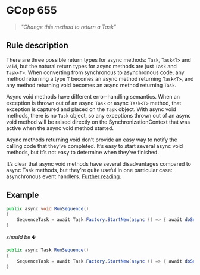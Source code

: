 ﻿# GCop 655

> *"Change this method to return a Task"*

## Rule description

There are three possible return types for async methods: `Task`, `Task<T>` and `void`, but the natural return types for async methods are just `Task` and `Task<T>`. When converting from synchronous to asynchronous code, any method returning a type `T` becomes an async method returning `Task<T>`, and any method returning void becomes an async method returning `Task`.

Async void methods have different error-handling semantics. When an exception is thrown out of an async `Task` or async `Task<T>` method, that exception is captured and placed on the `Task` object. With async void methods, there is no `Task` object, so any exceptions thrown out of an async void method will be raised directly on the SynchronizationContext that was active when the async void method started. 

Async methods returning void don’t provide an easy way to notify the calling code that they’ve completed. It’s easy to start several async void methods, but it’s not easy to determine when they’ve finished. 

It’s clear that async void methods have several disadvantages compared to async Task methods, but they’re quite useful in one particular case: asynchronous event handlers. [Further reading](https://msdn.microsoft.com/en-us/magazine/jj991977.aspx).

## Example

```csharp
public async void RunSequence()
{
    SequenceTask = await Task.Factory.StartNew(async () => { await doSequence(); });
}
```

*should be* 🡻

```csharp
public async Task RunSequence()
{
    SequenceTask = await Task.Factory.StartNew(async () => { await doSequence(); });
}
```